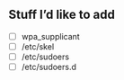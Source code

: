 ## Stuff I’d like to add

- [ ] wpa_supplicant
- [ ] /etc/skel
- [ ] /etc/sudoers
- [ ] /etc/sudoers.d
